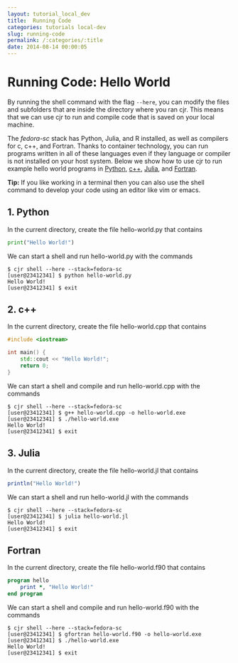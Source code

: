 ```yaml
---
layout: tutorial_local_dev
title:  Running Code
categories: tutorials local-dev
slug: running-code
permalink: /:categories/:title
date: 2014-08-14 00:00:05
---
```



Running Code: Hello World
====================================

By running the shell command with the flag `--here`, you can modify the files and subfolders that are inside the directory where you ran cjr. This means that we can use cjr to run and compile code that is saved on your local machine. 

The *fedora-sc* stack has Python, Julia, and R installed, as well as compilers for c, c++, and Fortran. 
Thanks to container technology, you can run programs written in all of these languages even if they language or compiler is not installed on your host system.
Below we show how to use cjr to run example hello world programs in [Python](#1.-Python), [c++](#2.-c++), [Julia](#3.-Julia), and [Fortran](#2.-Fortran).

**Tip:** If you like working in a terminal then you can also use the shell command to develop your code using an editor like vim or emacs. 

## 1. Python

In the current directory, create the file hello-world.py that contains

```python
print("Hello World!")
```

We can start a shell and run hello-world.py with the commands
```console
$ cjr shell --here --stack=fedora-sc
[user@23412341] $ python hello-world.py
Hello World!
[user@23412341] $ exit
```

## 2. c++

In the current directory, create the file hello-world.cpp  that contains

```cpp
#include <iostream>

int main() {
    std::cout << "Hello World!";
    return 0;
}
```

We can start a shell and compile and run hello-world.cpp with the commands
```console
$ cjr shell --here --stack=fedora-sc
[user@23412341] $ g++ hello-world.cpp -o hello-world.exe
[user@23412341] $ ./hello-world.exe
Hello World!
[user@23412341] $ exit
```

## 3. Julia
In the current directory, create the file hello-world.jl that contains

```julia
println("Hello World!")
```

We can start a shell and run hello-world.jl with the commands
```console
$ cjr shell --here --stack=fedora-sc
[user@23412341] $ julia hello-world.jl
Hello World!
[user@23412341] $ exit
```

## Fortran
In the current directory, create the file hello-world.f90 that contains

```fortran
program hello
    print *, "Hello World!"
end program
```

We can start a shell and compile and run hello-world.f90 with the commands
```console
$ cjr shell --here --stack=fedora-sc
[user@23412341] $ gfortran hello-world.f90 -o hello-world.exe
[user@23412341] $ ./hello-world.exe
Hello World!
[user@23412341] $ exit
```